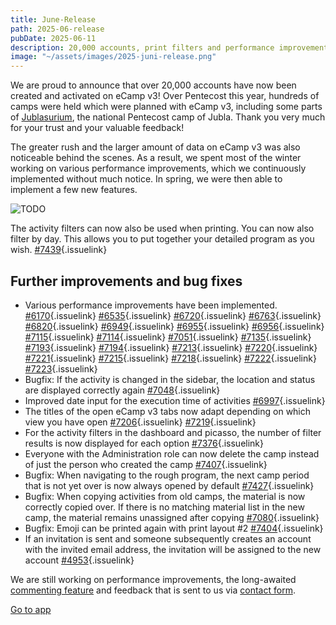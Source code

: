 ```yaml
---
title: June-Release
path: 2025-06-release
pubDate: 2025-06-11
description: 20,000 accounts, print filters and performance improvements
image: "~/assets/images/2025-juni-release.png"
---
```


We are proud to announce that over 20,000 accounts have now been created and activated on eCamp v3! Over Pentecost this year, hundreds of camps were held which were planned with eCamp v3, including some parts of [Jublasurium](https://www.jublasurium.ch/), the national Pentecost camp of Jubla. Thank you very much for your trust and your valuable feedback!

The greater rush and the larger amount of data on eCamp v3 was also noticeable behind the scenes. As a result, we spent most of the winter working on various performance improvements, which we continuously implemented without much notice. In spring, we were then able to implement a few new features.

<div class="simple-columns">

![TODO](~/assets/images/2024-11/checklist-create-de.webp)

<div>

The activity filters can now also be used when printing. You can now also filter by day. This allows you to put together your detailed program as you wish. [#7439](https://github.com/ecamp/ecamp3/pull/7439){.issuelink}
</div>
</div>

## Further improvements and bug fixes

- Various performance improvements have been implemented. [#6170](https://github.com/ecamp/ecamp3/pull/6170){.issuelink} [#6535](https://github.com/ecamp/ecamp3/pull/6535){.issuelink} [#6720](https://github.com/ecamp/ecamp3/pull/6720){.issuelink} [#6763](https://github.com/ecamp/ecamp3/pull/6763){.issuelink} [#6820](https://github.com/ecamp/ecamp3/pull/6820){.issuelink} [#6949](https://github.com/ecamp/ecamp3/pull/6949){.issuelink} [#6955](https://github.com/ecamp/ecamp3/pull/6955){.issuelink} [#6956](https://github.com/ecamp/ecamp3/pull/6956){.issuelink} [#7115](https://github.com/ecamp/ecamp3/pull/7115){.issuelink} [#7114](https://github.com/ecamp/ecamp3/pull/7114){.issuelink} [#7051](https://github.com/ecamp/ecamp3/pull/7051){.issuelink} [#7135](https://github.com/ecamp/ecamp3/pull/7135){.issuelink} [#7193](https://github.com/ecamp/ecamp3/pull/7193){.issuelink} [#7194](https://github.com/ecamp/ecamp3/pull/7194){.issuelink} [#7213](https://github.com/ecamp/ecamp3/pull/7213){.issuelink} [#7220](https://github.com/ecamp/ecamp3/pull/7220){.issuelink} [#7221](https://github.com/ecamp/ecamp3/pull/7221){.issuelink} [#7215](https://github.com/ecamp/ecamp3/pull/7215){.issuelink} [#7218](https://github.com/ecamp/ecamp3/pull/7218){.issuelink} [#7222](https://github.com/ecamp/ecamp3/pull/7222){.issuelink} [#7223](https://github.com/ecamp/ecamp3/pull/7223){.issuelink}
- Bugfix: If the activity is changed in the sidebar, the location and status are displayed correctly again [#7048](https://github.com/ecamp/ecamp3/pull/7048){.issuelink}
- Improved date input for the execution time of activities [#6997](https://github.com/ecamp/ecamp3/pull/6997){.issuelink}
- The titles of the open eCamp v3 tabs now adapt depending on which view you have open [#7206](https://github.com/ecamp/ecamp3/pull/7206){.issuelink} [#7219](https://github.com/ecamp/ecamp3/pull/7219){.issuelink}
- For the activity filters in the dashboard and picasso, the number of filter results is now displayed for each option [#7376](https://github.com/ecamp/ecamp3/pull/7376){.issuelink}
- Everyone with the Administration role can now delete the camp instead of just the person who created the camp [#7407](https://github.com/ecamp/ecamp3/pull/7407){.issuelink}
- Bugfix: When navigating to the rough program, the next camp period that is not yet over is now always opened by default [#7427](https://github.com/ecamp/ecamp3/pull/7427){.issuelink}
- Bugfix: When copying activities from old camps, the material is now correctly copied over. If there is no matching material list in the new camp, the material remains unassigned after copying [#7080](https://github.com/ecamp/ecamp3/issues/7080){.issuelink}
- Bugfix: Emoji can be printed again with print layout #2 [#7404](https://github.com/ecamp/ecamp3/pull/7404){.issuelink}
- If an invitation is sent and someone subsequently creates an account with the invited email address, the invitation will be assigned to the new account [#4953](https://github.com/ecamp/ecamp3/pull/4953){.issuelink}

We are still working on performance improvements, the long-awaited [commenting feature](https://github.com/ecamp/ecamp3/issues/828) and feedback that is sent to us via [contact form](https://www.ecamp3.ch/de/kontakt/).

<a class="btn secondary mr-4 mb-4" href="https://app.ecamp3.ch" target="_blank">Go to app</a>
